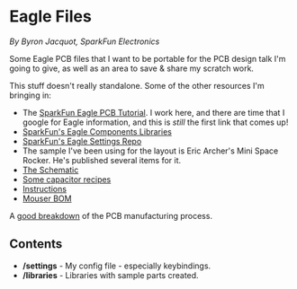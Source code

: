 # Eagle Files

*By Byron Jacquot, SparkFun Electronics*

Some Eagle PCB files that I want to be portable for the PCB design talk I'm going to give, as well as an area to save & share my scratch work.

This stuff doesn't really standalone.  Some of the other resources I'm bringing in:

* The [SparkFun Eagle PCB Tutorial](https://www.sparkfun.com/tutorials/115).  I work here, and there are time that I google for Eagle information, and this is *still* the first link that comes up!
* [SparkFun's Eagle Components Libraries](https://github.com/sparkfun/SparkFun-Eagle-Libraries)
* [SparkFun's Eagle Settings Repo](https://github.com/sparkfun/SparkFun_Eagle_Settings)
* The sample I've been using for the layout is Eric Archer's Mini Space Rocker.  He's published several items for it.
 * [The Schematic](http://www.ericarcher.net/wp-content/uploads/2014/07/mini-space-rockers.pdf)
 * [Some capacitor recipes](http://www.ericarcher.net/wp-content/uploads/2014/07/mini-space-rockers-flavas.pdf)
 * [Instructions](http://www.ericarcher.net/wp-content/uploads/2014/07/mini-space-rockers-instructions.pdf)
 * [Mouser BOM](http://www.ericarcher.net/wp-content/uploads/2014/07/mini-space-rockers-parts-mouser.pdf)


A [good breakdown](http://www.blackstick.co.uk/pcb-design-fabrication-tutorial.php) of the PCB manufacturing process.

## Contents

* **/settings** - My config file - especially keybindings.
* **/libraries** - Libraries with sample parts created.